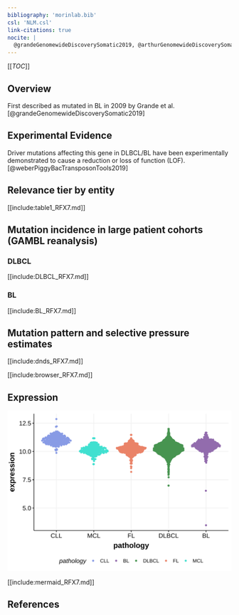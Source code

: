 ```yaml
---
bibliography: 'morinlab.bib'
csl: 'NLM.csl'
link-citations: true
nocite: |
  @grandeGenomewideDiscoverySomatic2019, @arthurGenomewideDiscoverySomatic2018, 
---
```

[[_TOC_]]

## Overview

First described as mutated in BL in 2009 by Grande et al.[@grandeGenomewideDiscoverySomatic2019]


## Experimental Evidence

Driver mutations affecting this gene in DLBCL/BL have been experimentally demonstrated to cause a reduction or loss of function (LOF).[@weberPiggyBacTransposonTools2019]

## Relevance tier by entity

[[include:table1_RFX7.md]]

## Mutation incidence in large patient cohorts (GAMBL reanalysis)

### DLBCL
[[include:DLBCL_RFX7.md]]

### BL
[[include:BL_RFX7.md]]

## Mutation pattern and selective pressure estimates

[[include:dnds_RFX7.md]]


[[include:browser_RFX7.md]]

## Expression
![](images/gene_expression/RFX7_by_pathology.svg)

[[include:mermaid_RFX7.md]]

## References


<!-- ORIGIN: grandeGenomewideDiscoverySomatic2019 -->
<!-- BL: grandeGenomewideDiscoverySomatic2019 -->
